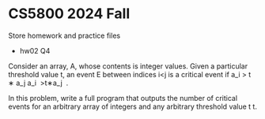 # CS5800 2024 Fall
Store homework and practice files

* hw02
Q4

Consider an array, 
A, whose contents is integer values. Given a particular threshold value 
t, an event 
E between indices 
i<j is a critical event if 
a_i
\>
t
∗
a_j
a_i
​
\>t∗a_j
​
 .

In this problem, write a full program that outputs the number of critical events for an arbitrary array of integers and any arbitrary threshold value 
t
t.